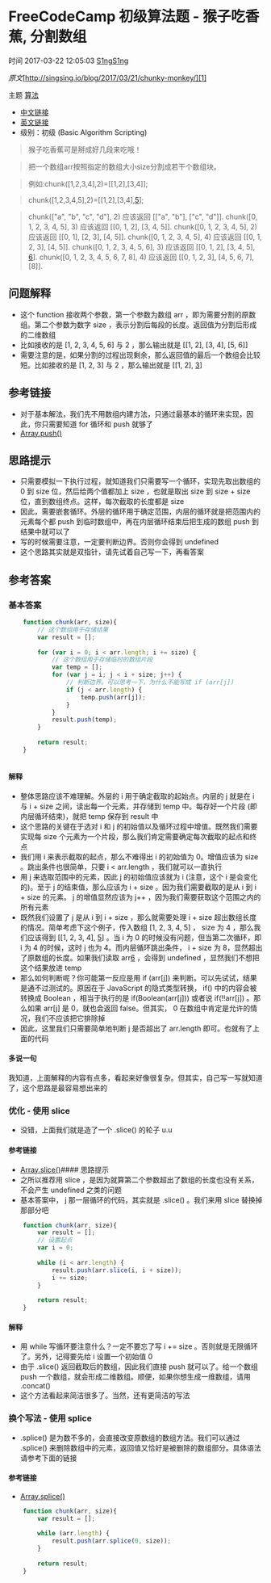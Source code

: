 # FreeCodeCamp 初级算法题 - 猴子吃香蕉, 分割数组

 时间 2017-03-22 12:05:03  [S1ngS1ng][0]

_原文_[http://singsing.io/blog/2017/03/21/chunky-monkey/][1]

 主题 [算法][2]

* [中文链接][3]
* [英文链接][4]
* 级别：初级 (Basic Algorithm Scripting)

> 猴子吃香蕉可是掰成好几段来吃哦！

> 把一个数组arr按照指定的数组大小size分割成若干个数组块。

> 例如:chunk([1,2,3,4],2)=[[1,2],[3,4]];

> chunk([1,2,3,4,5],2)=[[1,2],[3,4],[5]];

> chunk(["a", "b", "c", "d"], 2) 应该返回 [["a", "b"], ["c", "d"]].
> chunk([0, 1, 2, 3, 4, 5], 3) 应该返回 [[0, 1, 2], [3, 4, 5]].
> chunk([0, 1, 2, 3, 4, 5], 2) 应该返回 [[0, 1], [2, 3], [4, 5]].
> chunk([0, 1, 2, 3, 4, 5], 4) 应该返回 [[0, 1, 2, 3], [4, 5]].
> chunk([0, 1, 2, 3, 4, 5, 6], 3) 应该返回 [[0, 1, 2], [3, 4, 5], [6]].
> chunk([0, 1, 2, 3, 4, 5, 6, 7, 8], 4) 应该返回 [[0, 1, 2, 3], [4, 5, 6, 7], [8]].



## 问题解释 

* 这个 function 接收两个参数，第一个参数为数组 arr ，即为需要分割的原数组。第二个参数为数字 size ，表示分割后每段的长度。返回值为分割后形成的二维数组
* 比如接收的是 [1, 2, 3, 4, 5, 6] 与 2 ，那么输出就是 [[1, 2], [3, 4], [5, 6]]
* 需要注意的是，如果分割的过程出现剩余，那么返回值的最后一个数组会比较短。比如接收的是 [1, 2, 3] 与 2 ，那么输出就是 [[1, 2], [3]]

## 参考链接 

* 对于基本解法，我们先不用数组内建方法，只通过最基本的循环来实现，因此，你只需要知道 for 循环和 push 就够了
* [Array.push()][5]

## 思路提示 

* 只需要模拟一下执行过程，就知道我们只需要写一个循环，实现先取出数组的 0 到 size 位，然后给两个值都加上 size ，也就是取出 size 到 size + size 位，直到数组终点。这样，每次截取的长度都是 size
* 因此，需要嵌套循环。外层的循环用于确定范围，内层的循环就是把范围内的元素每个都 push 到临时数组中，再在内层循环结束后把生成的数组 push 到结果中就可以了
* 写的时候需要注意，一定要判断边界。否则你会得到 undefined
* 这个思路其实就是双指针，请先试着自己写一下，再看答案

## 参考答案 

### 基本答案 
```js
    function chunk(arr, size){
        // 这个数组用于存储结果
        var result = [];
    
        for (var i = 0; i < arr.length; i += size) {
            // 这个数组用于存储临时的数组片段
            var temp = [];
            for (var j = i; j < i + size; j++) {
                // 判断边界。可以思考一下，为什么不能写成 if (arr[j])
                if (j < arr.length) {
                    temp.push(arr[j]);
                }
            }
            result.push(temp);
        }
    
        return result;
    }
    
```
#### 解释 

* 整体思路应该不难理解。外层的 i 用于确定截取的起始点。内层的 j 就是在 i 与 i + size 之间，读出每一个元素，并存储到 temp 中。每存好一个片段 (即内层循环结束)，就把 temp 保存到 result 中
* 这个思路的关键在于选对 i 和 j 的初始值以及循环过程中增值。既然我们需要实现每 size 个元素为一个片段，那么我们肯定需要确定每次截取的起点和终点
* 我们用 i 来表示截取的起点，那么不难得出 i 的初始值为 0。增值应该为 size 。跳出条件也很简单，只要 i < arr.length ，我们就可以一直执行
* 用 j 来选取范围中的元素，因此 j 的初始值应该就为 i (注意，这个 i 是会变化的)。至于 j 的结束值，那么应该为 i + size 。因为我们需要截取的是从 i 到 i + size 的元素。 j 的增值显然应该为 j++ ，因为我们需要获取这个范围之内的所有元素
* 既然我们设置了 j 是从 i 到 i + size ，那么就需要处理 i + size 超出数组长度的情况。简单考虑下这个例子，传入数组 [1, 2, 3, 4, 5] ， size 为 4 ，那么我们应该得到 [[1, 2, 3, 4], [5]] 。当 i 为 0 的时候没有问题，但当第二次循环，即 i 为 4 的时候，这时 j 也为 4。而内层循环跳出条件， i + size 为 8，显然超出了原数组的长度。如果我们读取 arr[6] ，会得到 undefined ，显然我们不想把这个结果放进 temp
* 那么如何判断呢？你可能第一反应是用 if (arr[j]) 来判断。可以先试试，结果是通不过测试的。原因在于 JavaScript 的隐式类型转换， if() 中的内容会被转换成 Boolean ，相当于执行的是 if(Boolean(arr[j])) 或者说 if(!!arr[j]) 。那么如果 arr[j] 是 0，就也会返回 false。但其实， 0 在数组中肯定是允许的情况，我们不应该把它排除掉
* 因此，这里我们只需要简单地判断 j 是否超出了 arr.length 即可。也就有了上面的代码 

#### 多说一句 

我知道，上面解释的内容有点多，看起来好像很复杂。但其实，自己写一写就知道了，这个思路是最容易想出来的

### 优化 - 使用 slice 

* 没错，上面我们就是造了一个 .slice() 的轮子 u.u 

#### 参考链接
* [Array.slice()][6]#### 思路提示
* 之所以推荐用 slice ，是因为就算第二个参数超出了数组的长度也没有关系，不会产生 undefined 之类的问题
* 基本答案中， j 那一层循环的代码，其实就是 .slice() 。我们来用 slice 替换掉那部分吧 
```js
    function chunk(arr, size){
        var result = [];
        // 设置起点
        var i = 0;
    
        while (i < arr.length) {
            result.push(arr.slice(i, i + size));
            i += size;
        }
    
        return result;
    }
```
#### 解释 

* 用 while 写循环要注意什么？一定不要忘了写 i += size 。否则就是无限循环了。另外，记得要先给 i 设置一个初始值 0
* 由于 .slice() 返回截取后的数组，因此我们直接 push 就可以了。给一个数组 push 一个数组，就会形成二维数组。顺便，如果你想生成一维数组，请用 .concat()
* 这个方法看起来简洁很多了。当然，还有更简洁的写法

### 换个写法 - 使用 splice 

* .splice() 是为数不多的，会直接改变原数组的数组方法。我们可以通过 .splice() 来删除数组中的元素，返回值又恰好是被删除的数组部分。具体语法请参考下面的链接 

#### 参考链接
* [Array.splice()][7]
```js
    function chunk(arr, size){
        var result = [];
    
        while (arr.length) {
            result.push(arr.splice(0, size));
        }
    
        return result;
    }
```


[0]: /sites/q22mEzq
[1]: http://singsing.io/blog/2017/03/21/chunky-monkey/?utm_source=tuicool&utm_medium=referral
[2]: /topics/11000083
[3]: https://www.freecodecamp.cn/challenges/chunky-monkey
[4]: https://www.freecodecamp.com/challenges/chunky-monkey
[5]: https://developer.mozilla.org/zh-CN/docs/Web/JavaScript/Reference/Global_Objects/Array/push
[6]: https://developer.mozilla.org/zh-CN/docs/Web/JavaScript/Reference/Global_Objects/Array/slice
[7]: https://developer.mozilla.org/zh-CN/docs/Web/JavaScript/Reference/Global_Objects/Array/splice